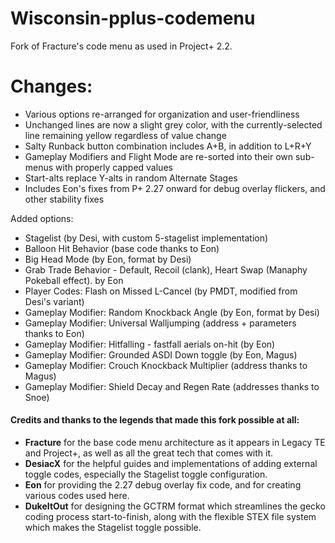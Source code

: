 # Wisconsin-pplus-codemenu

Fork of Fracture's code menu as used in Project+ 2.2.

# Changes:
- Various options re-arranged for organization and user-friendliness
- Unchanged lines are now a slight grey color, with the currently-selected line remaining yellow regardless of value change
- Salty Runback button combination includes A+B, in addition to L+R+Y
- Gameplay Modifiers and Flight Mode are re-sorted into their own sub-menus with properly capped values
- Start-alts replace Y-alts in random Alternate Stages
- Includes Eon's fixes from P+ 2.27 onward for debug overlay flickers, and other stability fixes

Added options:
- Stagelist (by Desi, with custom 5-stagelist implementation)
- Balloon Hit Behavior (base code thanks to Eon)
- Big Head Mode (by Eon, format by Desi)
- Grab Trade Behavior - Default, Recoil (clank), Heart Swap (Manaphy Pokeball effect). by Eon
- Player Codes: Flash on Missed L-Cancel (by PMDT, modified from Desi's variant)
- Gameplay Modifier: Random Knockback Angle (by Eon, format by Desi)
- Gameplay Modifier: Universal Walljumping (address + parameters thanks to Eon)
- Gameplay Modifier: Hitfalling - fastfall aerials on-hit (by Eon)
- Gameplay Modifier: Grounded ASDI Down toggle (by Eon, Magus)
- Gameplay Modifier: Crouch Knockback Multiplier (address thanks to Magus)
- Gameplay Modifier: Shield Decay and Regen Rate (addresses thanks to Snoe)


#### Credits and thanks to the legends that made this fork possible at all:  
- **Fracture** for the base code menu architecture as it appears in Legacy TE and Project+, as well as all the great tech that comes with it.  
- **DesiacX** for the helpful guides and implementations of adding external toggle codes, especially the Stagelist toggle configuration.  
- **Eon** for providing the 2.27 debug overlay fix code, and for creating various codes used here.  
- **DukeItOut** for designing the GCTRM format which streamlines the gecko coding process start-to-finish, along with the flexible STEX file system which makes the Stagelist toggle possible.
